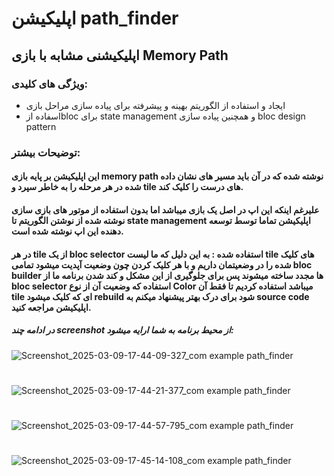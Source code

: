 # اپلیکیشن path_finder

## اپلیکیشنی مشابه با بازی Memory Path 

### ویژگی های کلیدی:

- ایجاد و استفاده از الگوریتم بهینه و پیشرفته برای پیاده سازی مراحل بازی
- اسفاده ازbloc برای state management و همچنین پیاده سازی bloc design pattern


### توضیحات بیشتر:
#### این اپلیکیشن بر پایه بازی memory path نوشته شده که در آن باید مسیر های نشان داده شده در هر مرحله را به خاطر سپرد و tile های درست را کلیک کند.
#### علیرغم اینکه این اپ در اصل یک بازی میباشد اما بدون استفاده از موتور های بازی سازی نوشته شده از نوشتن الگوریتم تا state management اپلیکیشن تماما توسط توسعه دهنده این اپ نوشته شده است.
#### در هر tile از یک bloc selector استفاده شده : به این دلیل که ما لیست tile های کلیک شده را در وضعیتمان داریم و با هر کلیک کردن چون وضعیت آپدیت میشود تمامی bloc builder ها مجدد ساخته میشوند پس برای جلوگیری از این مشکل و کند شدن برنامه ما از bloc selector استفاده که وضعیت آن از نوع Color میباشد استفاده کردیم تا فقط آن tile ای که کلیک میشود rebuild شود برای درک بهتر پیشنهاد میکنم به source code اپلیکیشن مراجعه کنید.


##### در ادامه چند screenshot از محیط برنامه به شما ارایه میشود:
![Screenshot_2025-03-09-17-44-09-327_com example path_finder](https://github.com/user-attachments/assets/78673923-629d-439d-9191-2edacb2088e3)
#
![Screenshot_2025-03-09-17-44-21-377_com example path_finder](https://github.com/user-attachments/assets/0e4c1696-836b-4e5e-a0d8-fcc862270cde)
#
![Screenshot_2025-03-09-17-44-57-795_com example path_finder](https://github.com/user-attachments/assets/456c9a84-e81c-4741-9f4a-a1099067034c)
#
![Screenshot_2025-03-09-17-45-14-108_com example path_finder](https://github.com/user-attachments/assets/f4959315-3919-4cff-82ad-8aaa43d25e58)





